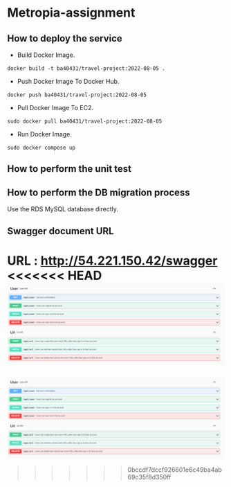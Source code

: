# Metropia-assignment

## How to deploy the service

- Build Docker Image.

```
docker build -t ba40431/travel-project:2022-08-05 .
```

- Push Docker Image To Docker Hub.

```
docker push ba40431/travel-project:2022-08-05
```

- Pull Docker Image To EC2.

```
sudo docker pull ba40431/travel-project:2022-08-05
```

- Run Docker Image.

```
sudo docker compose up
```

## How to perform the unit test


## How to perform the DB migration process

Use the RDS MySQL database directly.

## Swagger document URL

URL : http://54.221.150.42/swagger
<<<<<<< HEAD
![assignment.png](https://github.com/ba40431/Metropia-assignment/blob/main/static/assignment.png)
=======

![assignment.png](https://raw.githubusercontent.com/ba40431/Metropia-assignment/main/static/assignment.png)
>>>>>>> 0bccdf7dccf926601e6c49ba4ab69c35f8d350ff
